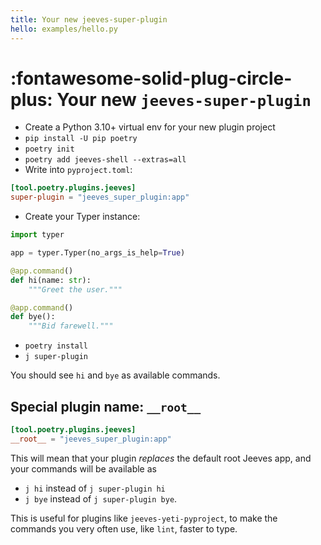 ```yaml
---
title: Your new jeeves-super-plugin
hello: examples/hello.py
---
```


# :fontawesome-solid-plug-circle-plus: Your new `jeeves-super-plugin`

* Create a Python 3.10+ virtual env for your new plugin project
* `pip install -U pip poetry`
* `poetry init`
* `poetry add jeeves-shell --extras=all`
* Write into `pyproject.toml`:

```toml
[tool.poetry.plugins.jeeves]
super-plugin = "jeeves_super_plugin:app"
```

* Create your Typer instance:

```python title="jeeves_super_plugin/__init__.py"
import typer

app = typer.Typer(no_args_is_help=True)

@app.command()
def hi(name: str):
    """Greet the user."""

@app.command()
def bye():
    """Bid farewell."""
```

* `poetry install`
* `j super-plugin`

You should see `hi` and `bye` as available commands.

## Special plugin name: `__root__`

```toml
[tool.poetry.plugins.jeeves]
__root__ = "jeeves_super_plugin:app"
```

This will mean that your plugin _replaces_ the default root Jeeves app, and your commands will be available as

* `j hi` instead of `j super-plugin hi`
* `j bye` instead of `j super-plugin bye`.

This is useful for plugins like `jeeves-yeti-pyproject`, to make the commands you very often use, like `lint`, faster to type.
